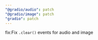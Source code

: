 ```yaml
---
"@gradio/audio": patch
"@gradio/image": patch
"gradio": patch
---
```


fix:Fix `.clear()` events for audio and image
